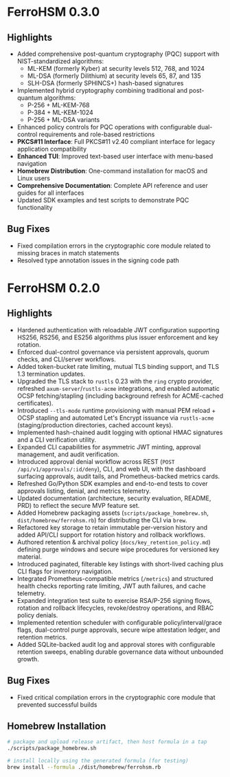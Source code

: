 # FerroHSM 0.3.0

## Highlights
- Added comprehensive post-quantum cryptography (PQC) support with NIST-standardized algorithms:
  - ML-KEM (formerly Kyber) at security levels 512, 768, and 1024
  - ML-DSA (formerly Dilithium) at security levels 65, 87, and 135
  - SLH-DSA (formerly SPHINCS+) hash-based signatures
- Implemented hybrid cryptography combining traditional and post-quantum algorithms:
  - P-256 + ML-KEM-768
  - P-384 + ML-KEM-1024
  - P-256 + ML-DSA variants
- Enhanced policy controls for PQC operations with configurable dual-control requirements and role-based restrictions
- **PKCS#11 Interface**: Full PKCS#11 v2.40 compliant interface for legacy application compatibility
- **Enhanced TUI**: Improved text-based user interface with menu-based navigation
- **Homebrew Distribution**: One-command installation for macOS and Linux users
- **Comprehensive Documentation**: Complete API reference and user guides for all interfaces
- Updated SDK examples and test scripts to demonstrate PQC functionality

## Bug Fixes
- Fixed compilation errors in the cryptographic core module related to missing braces in match statements
- Resolved type annotation issues in the signing code path

# FerroHSM 0.2.0

## Highlights
- Hardened authentication with reloadable JWT configuration supporting HS256, RS256, and ES256 algorithms plus issuer enforcement and key rotation.
- Enforced dual-control governance via persistent approvals, quorum checks, and CLI/server workflows.
- Added token-bucket rate limiting, mutual TLS binding support, and TLS 1.3 termination updates.
- Upgraded the TLS stack to `rustls` 0.23 with the `ring` crypto provider, refreshed `axum-server`/`rustls-acme` integrations, and enabled automatic OCSP fetching/stapling (including background refresh for ACME-cached certificates).
- Introduced `--tls-mode` runtime provisioning with manual PEM reload + OCSP stapling and automated Let's Encrypt issuance via `rustls-acme` (staging/production directories, cached account keys).
- Implemented hash-chained audit logging with optional HMAC signatures and a CLI verification utility.
- Expanded CLI capabilities for asymmetric JWT minting, approval management, and audit verification.
- Introduced approval denial workflow across REST (`POST /api/v1/approvals/:id/deny`), CLI, and web UI, with the dashboard surfacing approvals, audit tails, and Prometheus-backed metrics cards.
- Refreshed Go/Python SDK examples and end-to-end tests to cover approvals listing, denial, and metrics telemetry.
- Updated documentation (architecture, security evaluation, README, PRD) to reflect the secure MVP feature set.
- Added Homebrew packaging assets (`scripts/package_homebrew.sh`, `dist/homebrew/ferrohsm.rb`) for distributing the CLI via `brew`.
- Refactored key storage to retain immutable per-version history and added API/CLI support for rotation history and rollback workflows.
- Authored retention & archival policy (`docs/key_retention_policy.md`) defining purge windows and secure wipe procedures for versioned key material.
- Introduced paginated, filterable key listings with short-lived caching plus CLI flags for inventory navigation.
- Integrated Prometheus-compatible metrics (`/metrics`) and structured health checks reporting rate limiting, JWT auth failures, and cache telemetry.
- Expanded integration test suite to exercise RSA/P-256 signing flows, rotation and rollback lifecycles, revoke/destroy operations, and RBAC policy denials.
- Implemented retention scheduler with configurable policy/interval/grace flags, dual-control purge approvals, secure wipe attestation ledger, and retention metrics.
- Added SQLite-backed audit log and approval stores with configurable retention sweeps, enabling durable governance data without unbounded growth.

## Bug Fixes
- Fixed critical compilation errors in the cryptographic core module that prevented successful builds

## Homebrew Installation

```bash
# package and upload release artifact, then host formula in a tap
./scripts/package_homebrew.sh

# install locally using the generated formula (for testing)
brew install --formula ./dist/homebrew/ferrohsm.rb
```

